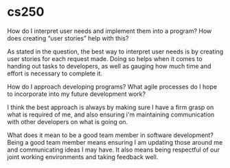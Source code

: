 # cs250
How do I interpret user needs and implement them into a program? How does creating “user stories” help with this?

As stated in the question, the best way to interpret user needs is by creating user stories for each request made. Doing so helps when it comes to handing out tasks to developers, as well as gauging how much time and effort is necessary to complete it.

How do I approach developing programs? What agile processes do I hope to incorporate into my future development work?

I think the best approach is always by making sure I have a firm grasp on what is required of me, and also ensuring i'm maintaining communication with other developers on what is going on.

What does it mean to be a good team member in software development?
Being a good team member means ensuring I am updating those around me and communicating ideas I may have. It also means being respectful of our joint working environments and taking feedback well. 
